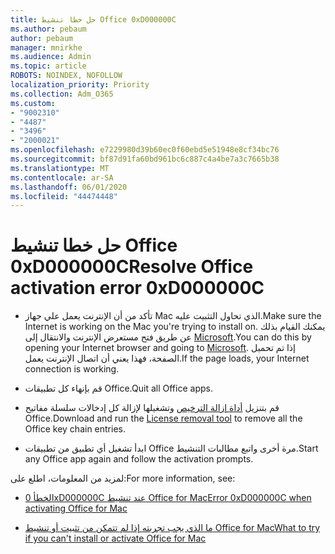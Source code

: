 ```yaml
---
title: حل خطا تنشيط Office 0xD000000C
ms.author: pebaum
author: pebaum
manager: mnirkhe
ms.audience: Admin
ms.topic: article
ROBOTS: NOINDEX, NOFOLLOW
localization_priority: Priority
ms.collection: Adm_O365
ms.custom:
- "9002310"
- "4487"
- "3496"
- "2000021"
ms.openlocfilehash: e7229980d39b60ec0f60ebd5e51948e8cf34bc76
ms.sourcegitcommit: bf87d91fa60bd961bc6c887c4a4be7a3c7665b38
ms.translationtype: MT
ms.contentlocale: ar-SA
ms.lasthandoff: 06/01/2020
ms.locfileid: "44474448"
---
```

# <a name="resolve-office-activation-error-0xd000000c"></a><span data-ttu-id="c1da3-102">حل خطا تنشيط Office 0xD000000C</span><span class="sxs-lookup"><span data-stu-id="c1da3-102">Resolve Office activation error 0xD000000C</span></span>

- <span data-ttu-id="c1da3-103">تأكد من أن الإنترنت يعمل علي جهاز Mac الذي تحاول التثبيت عليه.</span><span class="sxs-lookup"><span data-stu-id="c1da3-103">Make sure the Internet is working on the Mac you're trying to install on.</span></span> <span data-ttu-id="c1da3-104">يمكنك القيام بذلك عن طريق فتح مستعرض الإنترنت والانتقال إلى [Microsoft](https://www.microsoft.com).</span><span class="sxs-lookup"><span data-stu-id="c1da3-104">You can do this by opening your Internet browser and going to [Microsoft](https://www.microsoft.com).</span></span> <span data-ttu-id="c1da3-105">إذا تم تحميل الصفحة، فهذا يعني أن اتصال الإنترنت يعمل.</span><span class="sxs-lookup"><span data-stu-id="c1da3-105">If the page loads, your Internet connection is working.</span></span>

- <span data-ttu-id="c1da3-106">قم بإنهاء كل تطبيقات Office.</span><span class="sxs-lookup"><span data-stu-id="c1da3-106">Quit all Office apps.</span></span>

- <span data-ttu-id="c1da3-107">قم بتنزيل [أداة إزالة الترخيص](https://go.microsoft.com/fwlink/?linkid=849815) وتشغيلها لإزالة كل إدخالات سلسلة مفاتيح Office.</span><span class="sxs-lookup"><span data-stu-id="c1da3-107">Download and run the [License removal tool](https://go.microsoft.com/fwlink/?linkid=849815) to remove all the Office key chain entries.</span></span>

- <span data-ttu-id="c1da3-108">ابدأ تشغيل أي تطبيق من تطبيقات Office مرة أخرى واتبع مطالبات التنشيط.</span><span class="sxs-lookup"><span data-stu-id="c1da3-108">Start any Office app again and follow the activation prompts.</span></span>

<span data-ttu-id="c1da3-109">لمزيد من المعلومات، اطلع على:</span><span class="sxs-lookup"><span data-stu-id="c1da3-109">For more information, see:</span></span>

- [<span data-ttu-id="c1da3-110">الخطأ 0xD000000C عند تنشيط Office for Mac</span><span class="sxs-lookup"><span data-stu-id="c1da3-110">Error 0xD000000C when activating Office for Mac</span></span>](https://support.office.com/article/error-0xd000000c-when-activating-office-for-mac-da865931-4658-4829-ba2d-8133390c6d25)

- [<span data-ttu-id="c1da3-111">ما الذي يجب تجربته إذا لم تتمكن من تثبيت أو تنشيط Office for Mac</span><span class="sxs-lookup"><span data-stu-id="c1da3-111">What to try if you can't install or activate Office for Mac</span></span>](https://support.office.com/article/what-to-try-if-you-can-t-install-or-activate-office-for-mac-5efba2b4-b1e6-4e5f-bf3c-6ab945d03dea)
